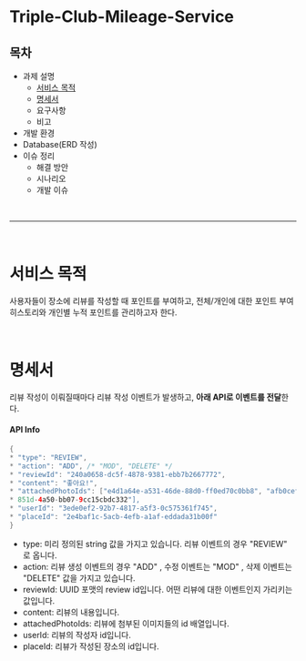 # Triple-Club-Mileage-Service

## 목차
* 과제 설명
  * [서비스 목적](#서비스-목적)
  * [명세서](#명세서)
  * 요구사항
  * 비고
* 개발 환경
* Database(ERD 작성)
* 이슈 정리
  * 해결 방안
  * 시나리오
  * 개발 이슈

<br><hr><br>

# 서비스 목적
사용자들이 장소에 리뷰를 작성할 때 포인트를 부여하고, 전체/개인에 대한 포인트 부여 히스토리와 개인별 누적 포인트를 관리하고자 한다.

<br>

# 명세서
리뷰 작성이 이뤄질때마다 리뷰 작성 이벤트가 발생하고, **아래 API로 이벤트를 전달**한다.
#### API Info
```Java
{
* "type": "REVIEW",
* "action": "ADD", /* "MOD", "DELETE" */
* "reviewId": "240a0658-dc5f-4878-9381-ebb7b2667772",
* "content": "좋아요!",
* "attachedPhotoIds": ["e4d1a64e-a531-46de-88d0-ff0ed70c0bb8", "afb0cef2-
* 851d-4a50-bb07-9cc15cbdc332"],
* "userId": "3ede0ef2-92b7-4817-a5f3-0c575361f745",
* "placeId": "2e4baf1c-5acb-4efb-a1af-eddada31b00f"
}
```
* type: 미리 정의된 string 값을 가지고 있습니다. 리뷰 이벤트의 경우 "REVIEW" 로 옵니다.
* action: 리뷰 생성 이벤트의 경우 "ADD" , 수정 이벤트는 "MOD" , 삭제 이벤트는 "DELETE" 값을 가지고 있습니다.
* reviewId: UUID 포맷의 review id입니다. 어떤 리뷰에 대한 이벤트인지 가리키는 값입니다.
* content: 리뷰의 내용입니다.
* attachedPhotoIds: 리뷰에 첨부된 이미지들의 id 배열입니다.
* userId: 리뷰의 작성자 id입니다.
* placeId: 리뷰가 작성된 장소의 id입니다.
